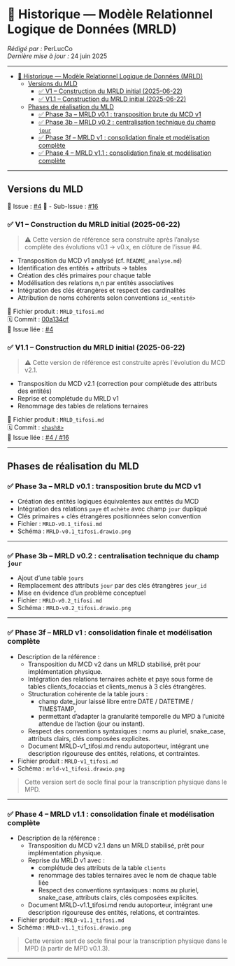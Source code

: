# 🧾 Historique — Modèle Relationnel Logique de Données (MRLD)

_Rédigé par :_ PerLucCo  
_Dernière mise à jour :_ 24 juin 2025  

---

- [🧾 Historique — Modèle Relationnel Logique de Données (MRLD)](#-historique--modèle-relationnel-logique-de-données-mrld)
  - [Versions du MLD](#versions-du-mld)
    - [✅ V1 – Construction du MRLD initial (2025-06-22)](#-v1--construction-du-mrld-initial-2025-06-22)
    - [✅ V1.1 – Construction du MRLD initial (2025-06-22)](#-v11--construction-du-mrld-initial-2025-06-22)
  - [Phases de réalisation du MLD](#phases-de-réalisation-du-mld)
    - [✅ Phase 3a – MRLD v0.1 : transposition brute du MCD v1](#-phase-3a--mrld-v01--transposition-brute-du-mcd-v1)
    - [✅ Phase 3b – MRLD v0.2 : centralisation technique du champ `jour`](#-phase-3b--mrld-v02--centralisation-technique-du-champ-jour)
    - [✅ Phase 3f – MRLD v1 : consolidation finale et modélisation complète](#-phase-3f--mrld-v1--consolidation-finale-et-modélisation-complète)
    - [✅ Phase 4 – MRLD v1.1 : consolidation finale et modélisation complète](#-phase-4--mrld-v11--consolidation-finale-et-modélisation-complète)

---

## Versions du MLD

📌 Issue : [#4](https://github.com/MonLucCo/CEF_MySQL-BDD_Tifosi_Test-version/issues/4)
📌 - Sub-Issue : [#16](https://github.com/MonLucCo/CEF_MySQL-BDD_Tifosi_Test-version/issues/16)

### ✅ V1 – Construction du MRLD initial (2025-06-22)

>⚠️ Cette version de référence sera construite après l’analyse complète des évolutions v0.1 → v0.x, en clôture de l’issue #4.

- Transposition du MCD v1 analysé (cf. `README_analyse.md`)
- Identification des entités + attributs → tables
- Création des clés primaires pour chaque table
- Modélisation des relations n,n par entités associatives
- Intégration des clés étrangères et respect des cardinalités
- Attribution de noms cohérents selon conventions `id_<entité>`

📎 Fichier produit : `MRLD_tifosi.md`  
🗓️ Commit : [00a134cf](github.com/MonLucCo/CEF_MySQL-BDD_Tifosi_Test-version/commit/00a134cf)  
📌 Issue liée : [#4](https://github.com/MonLucCo/CEF_MySQL-BDD_Tifosi_Test-version/issues/4)

### ✅ V1.1 – Construction du MRLD initial (2025-06-22)

>⚠️ Cette version de référence est construite après l'évolution du MCD v2.1.

- Transposition du MCD v2.1 (correction pour complétude des attributs des entités)
- Reprise et complétude du MRLD v1
- Renommage des tables de relations ternaires

📎 Fichier produit : `MRLD_tifosi.md`  
🗓️ Commit : [`<hash8>`](github.com/MonLucCo/CEF_MySQL-BDD_Tifosi_Test-version/commit/[`<hash8>`])  
📌 Issue liée : [#4 / #16](https://github.com/MonLucCo/CEF_MySQL-BDD_Tifosi_Test-version/issues/16)

---

## Phases de réalisation du MLD

### ✅ Phase 3a – MRLD v0.1 : transposition brute du MCD v1

- Création des entités logiques équivalentes aux entités du MCD
- Intégration des relations `paye` et `achète` avec champ `jour` dupliqué
- Clés primaires + clés étrangères positionnées selon convention
- Fichier : `MRLD-v0.1_tifosi.md`  
- Schéma : `MRLD-v0.1_tifosi.drawio.png`

---

### ✅ Phase 3b – MRLD v0.2 : centralisation technique du champ `jour`

- Ajout d’une table `jours`
- Remplacement des attributs `jour` par des clés étrangères `jour_id`
- Mise en évidence d’un problème conceptuel
- Fichier : `MRLD-v0.2_tifosi.md`  
- Schéma : `MRLD-v0.2_tifosi.drawio.png`

---

### ✅ Phase 3f – MRLD v1 : consolidation finale et modélisation complète

- Description de la référence :
  - Transposition du MCD v2 dans un MRLD stabilisé, prêt pour implémentation physique.
  - Intégration des relations ternaires achète et paye sous forme de tables clients_focaccias et clients_menus à 3 clés étrangères.
  - Structuration cohérente de la table jours :
    - champ date_jour laissé libre entre DATE / DATETIME / TIMESTAMP,
    - permettant d’adapter la granularité temporelle du MPD à l’unicité attendue de l’action (jour ou instant).
  - Respect des conventions syntaxiques : noms au pluriel, snake_case, attributs clairs, clés composées explicites.
  - Document MRLD-v1_tifosi.md rendu autoporteur, intégrant une description rigoureuse des entités, relations, et contraintes.
- Fichier produit : `MRLD-v1_tifosi.md`
- Schéma : `mrld-v1_tifosi.drawio.png`

> Cette version sert de socle final pour la transcription physique dans le MPD.

---

### ✅ Phase 4 – MRLD v1.1 : consolidation finale et modélisation complète

- Description de la référence :
  - Transposition du MCD v2.1 dans un MRLD stabilisé, prêt pour implémentation physique.
  - Reprise du MRLD v1 avec :
    - complétude des attributs de la table `clients`
    - renommage des tables ternaires avec le nom de chaque table liée
    - Respect des conventions syntaxiques : noms au pluriel, snake_case, attributs clairs, clés composées explicites.
  - Document MRLD-v1.1_tifosi.md rendu autoporteur, intégrant une description rigoureuse des entités, relations, et contraintes.
- Fichier produit : `MRLD-v1.1_tifosi.md`
- Schéma : `MRLD-v1.1_tifosi.drawio.png`

> Cette version sert de socle final pour la transcription physique dans le MPD (à partir de MPD v0.1.3).

---
